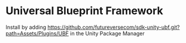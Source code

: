 # Universal Blueprint Framework

Install by adding https://github.com/futureversecom/sdk-unity-ubf.git?path=Assets/Plugins/UBF in the Unity Package Manager
